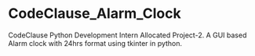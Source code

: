# CodeClause_Alarm_Clock
CodeClause Python Development Intern Allocated Project-2. A GUI based Alarm clock with 24hrs format using tkinter in python.
